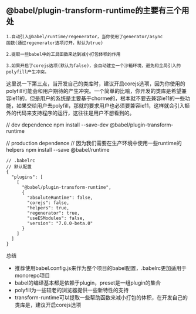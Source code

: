 

## @babel/plugin-transform-runtime的主要有三个用处
```
1.自动引入@babel/runtime/regenerator，当你使用了generator/async
函数(通过regenerator选项打开，默认为true)

2.提取一些babel中的工具函数来达到减小打包体积的作用

3.如果开启了corejs选项(默认为false)，会自动建立一个沙箱环境，避免和全局引入的polyfill产生冲突。
```

这里说一下第三点，当开发自己的类库时，建议开启corejs选项，因为你使用的polyfill可能会和用户期待的产生冲突。一个简单的比喻，你开发的类库是希望兼容ie11的，但是用户的系统是主要基于chorme的，根本就不要去兼容ie11的一些功能，如果交给用户去polyfill，那就的要求用户也必须要兼容ie11，这样就会引入额外的代码来支持程序的运行，这往往是用户不想看到的。


// dev dependence
npm install --save-dev @babel/plugin-transform-runtime
 
// production dependence
// 因为我们需要在生产环境中使用一些runtime的helpers
npm install --save @babel/runtime
```
// .babelrc
// 默认配置
{
  "plugins": [
    [
      "@babel/plugin-transform-runtime",
      {
        "absoluteRuntime": false,
        "corejs": false,
        "helpers": true,
        "regenerator": true,
        "useESModules": false,
        "version": "7.0.0-beta.0"
      }
    ]
  ]
}
```

总结
- 推荐使用babel.config.js来作为整个项目的babel配置，.babelrc更加适用于monorepo项目
- babel的编译基本都是依赖于plugin，preset是一组plugin的集合
- polyfill为一些较老的浏览器提供一些新特性的支持
- transform-runtime可以提取一些帮助函数来减小打包的体积，在开发自己的类库是，建议开启corejs选项